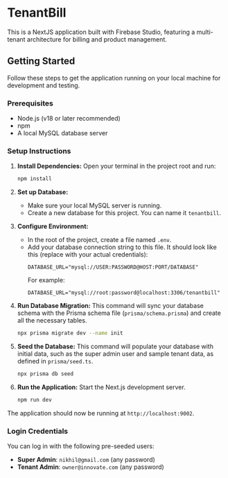 # TenantBill

This is a NextJS application built with Firebase Studio, featuring a multi-tenant architecture for billing and product management.

## Getting Started

Follow these steps to get the application running on your local machine for development and testing.

### Prerequisites

*   Node.js (v18 or later recommended)
*   npm 
*   A local MySQL database server

### Setup Instructions

1.  **Install Dependencies:**
    Open your terminal in the project root and run:
    ```bash
    npm install
    ```

2.  **Set up Database:**
    - Make sure your local MySQL server is running.
    - Create a new database for this project. You can name it `tenantbill`.

3.  **Configure Environment:**
    - In the root of the project, create a file named `.env`.
    - Add your database connection string to this file. It should look like this (replace with your actual credentials):
      ```
      DATABASE_URL="mysql://USER:PASSWORD@HOST:PORT/DATABASE"
      ```
      For example:
      ```
      DATABASE_URL="mysql://root:password@localhost:3306/tenantbill"
      ```

4.  **Run Database Migration:**
    This command will sync your database schema with the Prisma schema file (`prisma/schema.prisma`) and create all the necessary tables.
    ```bash
    npx prisma migrate dev --name init
    ```

5.  **Seed the Database:**
    This command will populate your database with initial data, such as the super admin user and sample tenant data, as defined in `prisma/seed.ts`.
    ```bash
    npx prisma db seed
    ```

6.  **Run the Application:**
    Start the Next.js development server.
    ```bash
    npm run dev
    ```

The application should now be running at `http://localhost:9002`.

### Login Credentials

You can log in with the following pre-seeded users:

*   **Super Admin**: `nikhil@gmail.com` (any password)
*   **Tenant Admin**: `owner@innovate.com` (any password)
